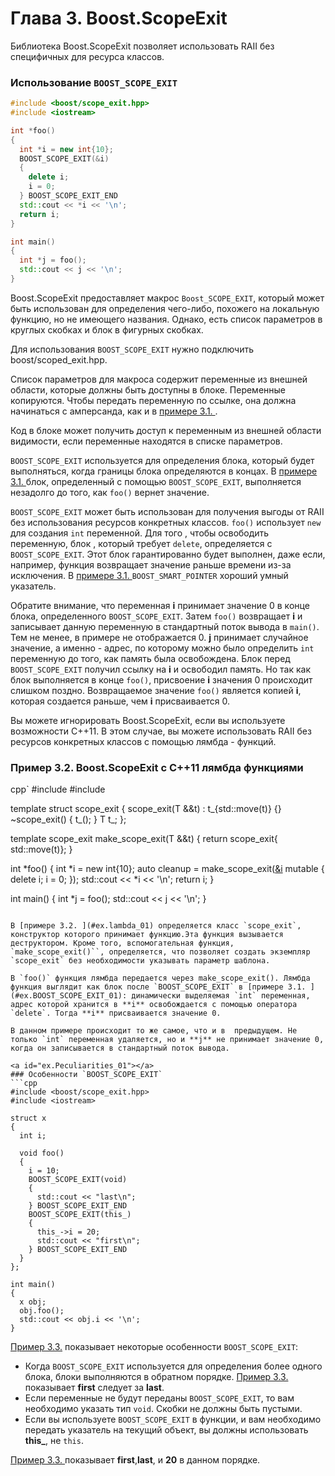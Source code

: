 # Глава 3. Boost.ScopeExit

Библиотека Boost.ScopeExit позволяет использовать RAII без специфичных для ресурса классов.

<a id="ex.boost::BOOST_SCOPE_EXIT_01"></a>
### Использование `BOOST_SCOPE_EXIT`
```cpp
#include <boost/scope_exit.hpp>
#include <iostream>

int *foo()
{
  int *i = new int{10};
  BOOST_SCOPE_EXIT(&i)
  {
    delete i;
    i = 0;
  } BOOST_SCOPE_EXIT_END
  std::cout << *i << '\n';
  return i;
}

int main()
{
  int *j = foo();
  std::cout << j << '\n';
}
```

Boost.ScopeExit предоставляет макрос `Boost_SCOPE_EXIT`, который может быть использован для определения чего-либо, похожего на локальную функцию, но не имеющего названия. Однако, есть список параметров в круглых скобках и блок в фигурных скобках.

Для использования `BOOST_SCOPE_EXIT` нужно подключить boost/scoped_exit.hpp.

Список параметров для макроса содержит переменные из внешней области, которые должны быть доступны в блоке. Переменные копируются. Чтобы передать переменную по ссылке, она должна начинаться с амперсанда, как и в [примере 3.1. ](#ex.BOOST_SCOPE_EXIT_01).

Код в блоке может получить доступ к переменным из внешней области видимости, если переменные находятся в списке параметров.

`BOOST_SCOPE_EXIT` используется для определения блока, который будет выполняться, когда границы блока определяются в концах. В [примере 3.1. ](#ex.BOOST_SCOPE_EXIT_01) блок, определенный с помощью `BOOST_SCOPE_EXIT`, выполняется незадолго до того, как `foo()` вернет значение.

`BOOST_SCOPE_EXIT` может быть использован для получения выгоды от RAII без использования ресурсов конкретных классов. `foo()` использует `new` для создания `int` переменной. Для того , чтобы освободить переменную, блок , который требует `delete`, определяется с `BOOST_SCOPE_EXIT`. Этот блок гарантированно будет выполнен, даже если, например, функция возвращает значение раньше времени из-за исключения. В [примере 3.1. ](#ex.BOOST_SCOPE_EXIT_01) `BOOST_SMART_POINTER` хороший умный указатель.

Обратите внимание, что переменная **i** принимает значение 0 в конце блока, определенного `BOOST_SCOPE_EXIT`. Затем `foo()` возвращает **i** и записывает данную переменную в стандартный поток вывода в `main()`. Тем не менее, в примере не отображается 0. **j** принимает случайное значение, а именно - адрес, по которому можно было определить `int` переменную до того, как память была освобождена. Блок перед `BOOST_SCOPE_EXIT` получил ссылку на **i** и освободил память. Но так как блок выполняется в конце `foo()`, присвоение **i** значения 0 происходит слишком поздно. Возвращаемое значение `foo()` является копией **i**, которая создается раньше, чем **i** присваивается 0.

Вы можете игнорировать Boost.ScopeExit, если вы используете возможности C++11. В этом случае, вы можете использовать RAII без ресурсов конкретных классов с помощью лямбда - функций.

<a id="ex.lambda_01"></a>      
### Пример 3.2. Boost.ScopeExit с C++11 лямбда функциями
cpp`
#include <iostream>
#include <utility>

template <typename T>
struct scope_exit
{
  scope_exit(T &&t) : t_{std::move(t)} {}
  ~scope_exit() { t_(); }
  T t_;
};

template <typename T>
scope_exit<T> make_scope_exit(T &&t) { return scope_exit<T>{
  std::move(t)}; }

int *foo()
{
  int *i = new int{10};
  auto cleanup = make_scope_exit([&i]() mutable { delete i; i = 0; });
  std::cout << *i << '\n';
  return i;
}

int main()
{
  int *j = foo();
  std::cout << j << '\n';
}
```

В [примере 3.2. ](#ex.lambda_01) определяется класс `scope_exit`, конструктор которого принимает функцию.Эта функция вызывается деструктором. Кроме того, вспомогательная функция, `make_scope_exit()``, определяется, что позволяет создать экземпляр `scope_exit` без необходимости указывать параметр шаблона.

В `foo()` функция лямбда передается через make_scope_exit(). Лямбда функция выглядит как блок после `BOOST_SCOPE_EXIT` в [примере 3.1. ](#ex.BOOST_SCOPE_EXIT_01): динамически выделяемая `int` переменная, адрес которой хранится в **i** освобождается с помощью оператора  `delete`. Тогда **i** присваивается значение 0.

В данном примере происходит то же самое, что и в  предыдущем. Не только `int` переменная удаляется, но и **j** не принимает значение 0, когда он записывается в стандартный поток вывода.

<a id="ex.Peculiarities_01"></a>
### Особенности `BOOST_SCOPE_EXIT`
```cpp
#include <boost/scope_exit.hpp>
#include <iostream>

struct x
{
  int i;

  void foo()
  {
    i = 10;
    BOOST_SCOPE_EXIT(void)
    {
      std::cout << "last\n";
    } BOOST_SCOPE_EXIT_END
    BOOST_SCOPE_EXIT(this_)
    {
      this_->i = 20;
      std::cout << "first\n";
    } BOOST_SCOPE_EXIT_END
  }
};

int main()
{
  x obj;
  obj.foo();
  std::cout << obj.i << '\n';
}
```
[Пример 3.3.](#ex.Peculiarities_01) показывает некоторые особенности `BOOST_SCOPE_EXIT`:
* Когда `BOOST_SCOPE_EXIT` используется для определения более одного блока, блоки выполняются в обратном порядке. [Пример 3.3. ](#ex.Peculiarities_01) показывает **first** следует за **last**.
* Если переменные не будут переданы `BOOST_SCOPE_EXIT`, то вам необходимо указать тип `void`. Скобки не должны быть пустыми.
* Если вы используете `BOOST_SCOPE_EXIT` в функции, и вам необходимо передать указатель на текущий объект, вы должны использовать **this_**, не `this`.

[Пример 3.3. ](#ex.Peculiarities_01) показывает **first**,**last**, и **20** в данном порядке.     
